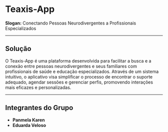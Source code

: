 # Teaxis-App

**Slogan:** Conectando Pessoas Neurodivergentes a Profissionais Especializados

---

## Solução

O Teaxis-App é uma plataforma desenvolvida para facilitar a busca e a conexão entre pessoas neurodivergentes e seus familiares com profissionais de saúde e educação especializados. Através de um sistema intuitivo, o aplicativo visa simplificar o processo de encontrar o suporte adequado, agendar sessões e gerenciar perfis, promovendo interações mais eficazes e personalizadas.

---

## Integrantes do Grupo

* **Panmela Karen**
* **Eduarda Veloso**